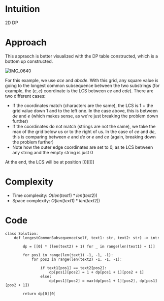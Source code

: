 # Intuition
2D DP

# Approach
This appraoch is better visualized with the DP table constructed, which is a bottom up constructed.

![IMG_0640](https://github.com/connor-bechthold/leetcode3.0/assets/64047863/d43f33af-808c-4b49-a5c3-4df2ac9f176f)

For this example, we use $ace$ and $abcde$. With this grid, any square value is going to the longest common subsequence between the two substrings (for example, the $(c, c)$ coordinate is the LCS between $ce$ and $cde$). There are two different cases:
- If the coordinates match (characters are the same), the LCS is 1 + the grid value down 1 and to the left one. In the case above, this is between $de$ and $e$ (which makes sense, as we're just breaking the problem down further)
- If the coordinates do not match (strings are not the same), we take the max of the grid below us or to the right of us. In the case of $ce$ and $de$, this is comparing between $e$ and $de$ or $e$ and $ce$ (again, breaking down the problem further)
- Note how the outer edge coordinates are set to 0, as te LCS between any string and the empty string is just 0

At the end, the LCS will be at position [0][0]

# Complexity
- Time complexity: $O(len(text1) * len(text2))$
- Space complexity: $O(len(text1) * len(text2))$
<!-- Add your space complexity here, e.g. $$O(n)$$ -->

# Code
```python3
class Solution:
    def longestCommonSubsequence(self, text1: str, text2: str) -> int:

        dp = [[0] * (len(text2) + 1) for _ in range(len(text1) + 1)]

        for pos1 in range(len(text1) -1, -1, -1):
            for pos2 in range(len(text2) -1, -1, -1):

                if text1[pos1] == text2[pos2]:
                    dp[pos1][pos2] = 1 + dp[pos1 + 1][pos2 + 1]
                else:
                    dp[pos1][pos2] = max(dp[pos1 + 1][pos2], dp[pos1][pos2 + 1])

        return dp[0][0]
```
